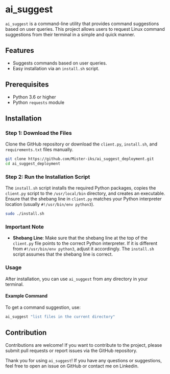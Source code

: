 # ai_suggest

`ai_suggest` is a command-line utility that provides command suggestions based on user queries. This project allows users to request Linux command suggestions from their terminal in a simple and quick manner.

## Features

- Suggests commands based on user queries.
- Easy installation via an `install.sh` script.

## Prerequisites

- Python 3.6 or higher
- Python `requests` module

## Installation

### Step 1: Download the Files

Clone the GitHub repository or download the `client.py`, `install.sh`, and `requirements.txt` files manually.

```bash
git clone https://github.com/Mister-iks/ai_suggest_deployment.git
cd ai_suggest_deployment
```

### Step 2: Run the Installation Script

The `install.sh` script installs the required Python packages, copies the `client.py` script to the `/usr/local/bin` directory, and creates an executable. Ensure that the shebang line in `client.py` matches your Python interpreter location (usually `#!/usr/bin/env python3`).

```bash
sudo ./install.sh
```

### Important Note

- **Shebang Line**: Make sure that the shebang line at the top of the `client.py` file points to the correct Python interpreter. If it is different from `#!/usr/bin/env python3`, adjust it accordingly. The `install.sh` script assumes that the shebang line is correct.

### Usage

After installation, you can use `ai_suggest` from any directory in your terminal.

#### Example Command

To get a command suggestion, use:

```bash
ai_suggest "list files in the current directory"
```

## Contribution

Contributions are welcome! If you want to contribute to the project, please submit pull requests or report issues via the GitHub repository.


Thank you for using `ai_suggest`!
If you have any questions or suggestions, feel free to open an issue on GitHub or contact me on Linkedin.
